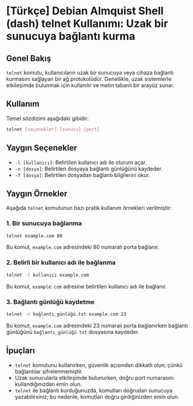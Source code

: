 # [Türkçe] Debian Almquist Shell (dash) telnet Kullanımı: Uzak bir sunucuya bağlantı kurma

## Genel Bakış
`telnet` komutu, kullanıcıların uzak bir sunucuya veya cihaza bağlantı kurmasını sağlayan bir ağ protokolüdür. Genellikle, uzak sistemlerle etkileşimde bulunmak için kullanılır ve metin tabanlı bir arayüz sunar.

## Kullanım
Temel sözdizimi aşağıdaki gibidir:

```bash
telnet [seçenekler] [sunucu] [port]
```

## Yaygın Seçenekler
- `-l [kullanıcı]`: Belirtilen kullanıcı adı ile oturum açar.
- `-n [dosya]`: Belirtilen dosyaya bağlantı günlüğünü kaydeder.
- `-f [dosya]`: Belirtilen dosyadan bağlantı bilgilerini okur.

## Yaygın Örnekler
Aşağıda `telnet` komutunun bazı pratik kullanım örnekleri verilmiştir:

### 1. Bir sunucuya bağlanma
```bash
telnet example.com 80
```
Bu komut, `example.com` adresindeki 80 numaralı porta bağlanır.

### 2. Belirli bir kullanıcı adı ile bağlanma
```bash
telnet -l kullanıcı example.com
```
Bu komut, `example.com` adresine belirtilen kullanıcı adı ile bağlanır.

### 3. Bağlantı günlüğü kaydetme
```bash
telnet -n bağlantı_günlüğü.txt example.com 23
```
Bu komut, `example.com` adresindeki 23 numaralı porta bağlanırken bağlantı günlüğünü `bağlantı_günlüğü.txt` dosyasına kaydeder.

## İpuçları
- `telnet` komutunu kullanırken, güvenlik açısından dikkatli olun; çünkü bağlantılar şifrelenmemiştir.
- Uzak sunucularla etkileşimde bulunurken, doğru port numarasını kullandığınızdan emin olun.
- `telnet` ile bağlantı kurduğunuzda, komutları doğrudan sunucuya yazabilirsiniz; bu nedenle, komutları doğru girdiğinizden emin olun.